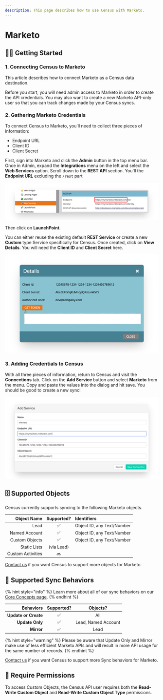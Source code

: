 ```yaml
---
description: This page describes how to use Census with Marketo.
---
```


# Marketo

## 🏃‍♂️ Getting Started

### 1. Connecting Census to Marketo

This article describes how to connect Marketo as a Census data destination.

Before you start, you will need admin access to Marketo in order to create the API credentials. You may also want to create a new Marketo API-only user so that you can track changes made by your Census syncs.

### 2. Gathering Marketo Credentials

To connect Census to Marketo, you'll need to collect three pieces of information:

* Endpoint URL
* Client ID
* Client Secret

First, sign into Marketo and click the **Admin** button in the top menu bar. Once in Admin, expand the **Integrations** menu on the left and select the **Web Services** option. Scroll down to the **REST API** section. You'll the **Endpoint URL** excluding the `/rest` part

![](../.gitbook/assets/screely-1618889215086.png)

Then click on **LaunchPoint**. 

You can either reuse the existing default **REST Service** or create a new **Custom** type Service specifically for Census. Once created, click on **View Details**. You will need the **Client ID** and **Client Secret** here.

![](../.gitbook/assets/screely-1618889197214.png)

### 3. Adding Credentials to Census

With all three pieces of information, return to Census and visit the **Connections** tab. Click on the **Add Service** button and select **Marketo** from the menu. Copy and paste the values into the dialog and hit save. You should be good to create a new sync!

![](../.gitbook/assets/screely-1618889184718.png)

## 🗄 Supported Objects

Census currently supports syncing to the following Marketo objects.

| **Object Name** | **Supported?** | Identifiers |
| ---: | :---: | :--- |
| Lead | ✅ | Object ID, any Text/Number  |
| Named Account | ✅ | Object ID, any Text/Number |
| Custom Objects | ✅ | Object ID, any Text/Number |
| Static Lists | \(via Lead\) |  |
| Custom Activities | 🔜 |  |

[Contact us](mailto:support@getcensus.com) if you want Census to support more objects for Marketo.

## 🔄 Supported Sync Behaviors

{% hint style="info" %}
Learn more about all of our sync behaviors on our [Core Concepts page](../basics/core-concept.md#the-different-sync-behaviors).
{% endhint %}

| **Behaviors** | **Supported?** | **Objects?** |
| ---: | :---: | :---: |
| **Update or Create** | ✅ | All |
| **Update Only** | ✅ | Lead, Named Account |
| **Mirror** | ✅ | Lead |

{% hint style="warning" %}
Please be aware that Update Only and Mirror make use of less efficient Marketo APIs and will result in more API usage for the same number of records. 
{% endhint %}

[Contact us](mailto:support@getcensus.com) if you want Census to support more Sync behaviors for Marketo.

## 🔑 Require Permissions

To access Custom Objects, the Census API user requires both the **Read-Write Custom Object** and **Read-Write Custom Object Type** permissions. 

